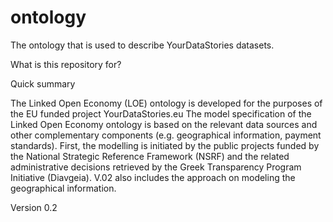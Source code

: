 # ontology
The ontology that is used to describe YourDataStories datasets.


What is this repository for? 

Quick summary

The Linked Open Economy (LOE) ontology is developed for the purposes of the EU funded project YourDataStories.eu
The model specification of the Linked Open Economy ontology is based on the relevant data sources and other complementary components (e.g. geographical information, payment standards). 
First, the modelling is initiated by the public projects funded by the National Strategic Reference Framework (NSRF) and the related administrative decisions retrieved by the Greek Transparency Program Initiative (Diavgeia).
V.02 also includes the approach on modeling the geographical information.

Version 0.2